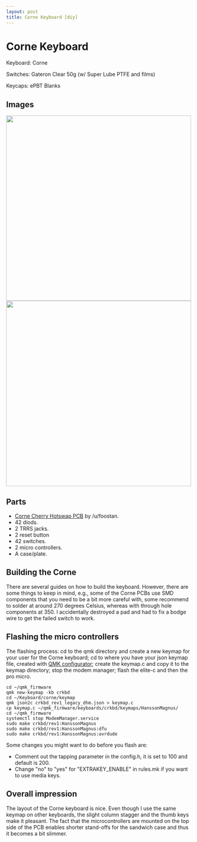 ```yaml
---
layout: post
title: Corne Keyboard [diy]
---
```


# Corne Keyboard

Keyboard: Corne

Switches: Gateron Clear 50g (w/ Super Lube PTFE and films)

Keycaps: ePBT Blanks

## Images
<img src="/images/corne_1.jpg" width="500">
<img src="/images/corne_2.jpg" width="500">

## Parts
* [Corne Cherry Hotswap PCB](https://github.com/foostan/crkbd) by /u/foostan.
* 42 diods.
* 2 TRRS jacks.
* 2 reset button
* 42 switches.
* 2 micro controllers.
* A case/plate.

## Building the Corne
There are several guides on how to build the keyboard. However, there are some things to keep in
mind, e.g., some of the Corne PCBs use SMD components that you need to be a bit more careful with,
some recommend to solder at
around 270 degrees Celsius, whereas with through hole components at 350. I accidentally destroyed a
pad and had to fix a bodge wire to get the failed switch to work.

## Flashing the micro controllers
The flashing process: cd to the qmk directory and create a new keymap for your user for the Corne
keyboard; cd to where you have your json keymap file, created with [QMK
configurator](https://config.qmk.fm/#/dekunukem/duckypad/LAYOUT); create the keymap.c and copy it
to the keymap directory; stop the modem manager; flash the elite-c and then the pro micro.
```
cd ~/qmk_firmware
qmk new-keymap -kb crkbd
cd ~/Keyboard/corne/keymap
qmk json2c crkbd_rev1_legacy_dhm.json > keymap.c
cp keymap.c ~/qmk_firmware/keyboards/crkbd/keymaps/HanssonMagnus/
cd ~/qmk_firmware
systemctl stop ModemManager.service
sudo make crkbd/rev1:HanssonMagnus
sudo make crkbd/rev1:HanssonMagnus:dfu
sudo make crkbd/rev1:HanssonMagnus:avrdude
```

Some changes you might want to do before you flash are:
* Comment out the tapping parameter in the config.h, it is set to 100 and default is 200.
* Change "no" to "yes" for "EXTRAKEY_ENABLE" in rules.mk if you want to use media keys.

## Overall impression
The layout of the Corne keyboard is nice. Even though I use the same keymap on other
keyboards, the slight column stagger and the thumb keys make it pleasant. The fact that the
microcontrollers are mounted on the top side of the PCB enables shorter stand-offs for the sandwich
case and thus it becomes a bit slimmer.
